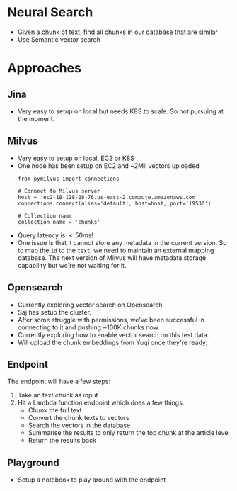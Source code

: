 # Neural Search
- Given a chunk of text, find all chunks in our database that are similar
- Use Semantic vector search 

# Approaches
## Jina
- Very easy to setup on local but needs K8S to scale. So not pursuing at the moment.

## Milvus
- Very easy to setup on local, EC2 or K8S
- One node has been setup on EC2 and ~2Mil vectors uploaded
    ```
    from pymilvus import connections

    # Connect to Milvus server
    host = 'ec2-18-118-28-76.us-east-2.compute.amazonaws.com'
    connections.connect(alias='default', host=host, port='19530')

    # Collection name
    collection_name = 'chunks'
    ```
- Query latency is $<50ms$!
- One issue is that it cannot store any metadata in the current version. So to map the `id` to the `text`, we need to maintain an external mapping database. The next version of Milvus will have metadata storage capability but we're not waiting for it.

## Opensearch
- Currently exploring vector search on Opensearch.
- Saj has setup the cluster.
- After some struggle with permissions, we've been successful in connecting to it and pushing ~100K chunks now.
- Currently exploring how to enable vector search on this test data.
- Will upload the chunk embeddings from Yuqi once they're ready.

## Endpoint
The endpoint will have a few steps:
1. Take an text chunk as input
1. Hit a Lambda function endpoint which does a few things:
    - Chunk the full text
    - Convert the chunk texts to vectors
    - Search the vectors in the database
    - Summarise the results to only return the top chunk at the article level
    - Return the results back

## Playground
- Setup a notebook to play around with the endpoint